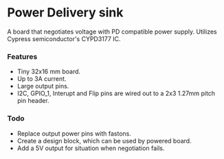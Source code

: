# Power Delivery sink
A board that negotiates voltage with PD compatible power supply.
Utilizes Cypress semiconductor's CYPD3177 IC.

### Features
- Tiny 32x16 mm board.
- Up to 3A current.
- Large output pins.
- I2C, GPIO_1, Interupt and Flip pins are wired out to a 2x3 1.27mm pitch pin header.

### Todo
- Replace output power pins with fastons.
- Create a design block, which can be used by powered board.
- Add a 5V output for situation when negotiation fails.

